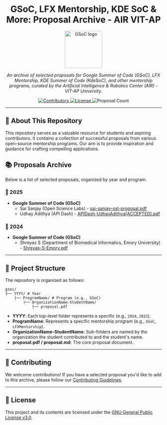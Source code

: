 <h1 align="center" > GSoC, LFX Mentorship, KDE SoC & More: Proposal Archive - AIR VIT-AP </h1>

<p align="center">
  <img src="https://upload.wikimedia.org/wikipedia/commons/8/85/GSoC-icon.svg" height="120" alt="GSoC logo">
</p>

<p align="center">
  <em>An archive of selected proposals for Google Summer of Code (GSoC), LFX Mentorship, KDE Summer of Code (KdeSoC), and other mentorship programs, curated by the Artificial Intelligence & Robotics Center (AIR) - VIT-AP University.</em>
</p>

<p align="center">
  <a href="https://github.com/airvitap/gsoc/graphs/contributors">
    <img src="https://img.shields.io/github/contributors/airvitap/gsoc?style=for-the-badge" alt="Contributors">
  </a>
  <a href="https://github.com/airvitap/gsoc/blob/main/LICENSE">
    <img src="https://img.shields.io/github/license/airvitap/gsoc?style=for-the-badge" alt="License">
  </a>
  <!-- Proposal count badge - you'll need to update this manually -->
  <img src="https://img.shields.io/badge/Proposals-4-blue?style=for-the-badge" alt="Proposal Count">
</p>

---

## 🌟 About This Repository

This repository serves as a valuable resource for students and aspiring contributors. It contains a collection of successful proposals from various open-source mentorship programs. Our aim is to provide inspiration and guidance for crafting compelling applications.


## 📚 Proposals Archive

Below is a list of selected proposals, organized by year and program.

### 📅 2025

*   **Google Summer of Code (GSoC)**
    *   Sai Sanjay (Open Science Labs) - [sai-sanjay-osl-proposal.pdf](/2025/GSoC/sai-sanjay-osl-proposal.pdf)
    *   Udhay Adithya (API Dash) - [APIDash-UdhayAdithya[ACCEPTED].pdf](/2025/GSoC/APIDash-UdhayAdithya[ACCEPTED].pdf)


### 📅 2024

*   **Google Summer of Code (GSoC)**
    *   Shreyas S (Department of Biomedical Informatics, Emory University) - [Shreyas-S-Emory.pdf](/2024/GSoC/Shreyas-S-Emory.pdf)


---

## 📂 Project Structure

The repository is organized as follows:

```
gsoc/
├── YYYY/ # Year
    ├── ProgramName/ # Program (e.g., GSoC)
        ├── OrganizationName-StudentName/
            ├── proposal.pdf              
```

*   **YYYY**: Each top-level folder represents a specific (e.g., `2024`, `2025`).
*   **ProgramName**: Represents a specific  mentorship program (e.g., `GSoC`, `LFXMentorship`).
*   **OrganizationName-StudentName**: Sub-folders are named by the organization the student contributed to and the student's name.
*   **proposal.pdf / proposal.md**: The core proposal document.

---

## 🤝 Contributing

We welcome contributions! If you have a selected proposal you'd like to add to this archive, please follow our [Contributing Guidelines](CONTRIBUTING.md).

---

## 📝 License

This project and its contents are licensed under the [GNU General Public License v3.0](/LICENSE).
